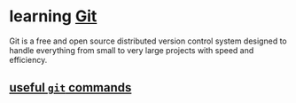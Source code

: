 # learning <a href="https://git-scm.com/" target="_blank" rel="noopener noreferrer">Git</a>

Git is a free and open source distributed version control system
designed to handle everything from small to very large projects
with speed and efficiency.

## [useful `git` commands](./git-commands.md)
